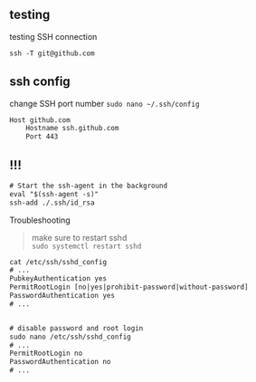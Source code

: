 ## testing
testing SSH connection
```txt
ssh -T git@github.com
```

## ssh config
change SSH port number 
`sudo nano ~/.ssh/config`
```txt
Host github.com
    Hostname ssh.github.com
    Port 443
```




## !!!
```txt
# Start the ssh-agent in the background
eval "$(ssh-agent -s)"
ssh-add ./.ssh/id_rsa
```



Troubleshooting
> make sure to restart sshd    
`sudo systemctl restart sshd`
```txt
cat /etc/ssh/sshd_config
# ...
PubkeyAuthentication yes
PermitRootLogin [no|yes|prohibit-password|without-password]
PasswordAuthentication yes 
# ...


# disable password and root login
sudo nano /etc/ssh/sshd_config 
# ...
PermitRootLogin no
PasswordAuthentication no 
# ...
```

